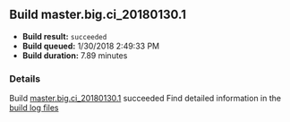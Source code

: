 ## Build master.big.ci_20180130.1
- **Build result:** `succeeded`
- **Build queued:** 1/30/2018 2:49:33 PM
- **Build duration:** 7.89 minutes
### Details
Build [master.big.ci_20180130.1](https://winappstudio.visualstudio.com/web/build.aspx?pcguid=a4ef43be-68ce-4195-a619-079b4d9834c2&builduri=vstfs%3a%2f%2f%2fBuild%2fBuild%2f24824) succeeded
Find detailed information in the [build log files](https://uwpctdiags.blob.core.windows.net/buildlogs/master.big.ci_20180130.1_logs.zip)
